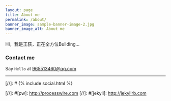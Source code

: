 ```yaml
---
layout: page
title: About me
permalink: /about/
banner_image: sample-banner-image-2.jpg
banner_image_alt: About me
---
```


Hi，我是王荻，正在全方位Building...

### Contact me

Say `Hello` at 965513460@qq.com

---

[//]: # {% include social.html %}

[//]: #[pw]: <http://processwire.com>
[//]: #[jekyll]: <http://jekyllrb.com>

